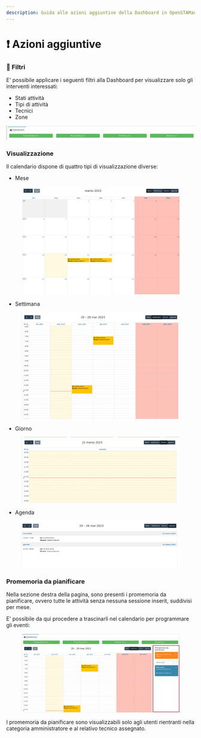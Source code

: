 ```yaml
---
description: Guida alle azioni aggiuntive della Dashboard in OpenSTAManager
---
```


# ❗ Azioni aggiuntive

### 🔦 Filtri

E' possibile applicare i seguenti filtri alla Dashboard per visualizzare solo gli interventi interessati:

* Stati attività
* Tipi di attività
* Tecnici
* Zone

![](<../../../.gitbook/assets/immagine (587).png>)

### Visualizzazione

Il calendario dispone di quattro tipi di visualizzazione diverse:

* Mese

<figure><img src="../../../.gitbook/assets/immagine (131).png" alt=""><figcaption></figcaption></figure>

* Settimana

<figure><img src="../../../.gitbook/assets/immagine (444).png" alt=""><figcaption></figcaption></figure>

* Giorno

<figure><img src="../../../.gitbook/assets/immagine (406).png" alt=""><figcaption></figcaption></figure>

* Agenda

<figure><img src="../../../.gitbook/assets/immagine (295).png" alt=""><figcaption></figcaption></figure>

### Promemoria da pianificare

Nella sezione destra della pagina, sono presenti i promemoria da pianificare, ovvero tutte le attività senza nessuna sessione inserit, suddivisi per mese.

E' possibile da qui procedere a trascinarli nel calendario per programmare gli eventi:

<figure><img src="../../../.gitbook/assets/immagine (696).png" alt=""><figcaption></figcaption></figure>

I promemoria da pianificare sono visualizzabili solo agli utenti rientranti nella categoria amministratore e al relativo tecnico assegnato.
